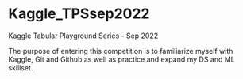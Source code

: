 # Kaggle_TPSsep2022
Kaggle Tabular Playground Series - Sep 2022

The purpose of entering this competition is to familiarize myself with Kaggle, Git and Github as well as practice and expand my DS and ML skillset. 